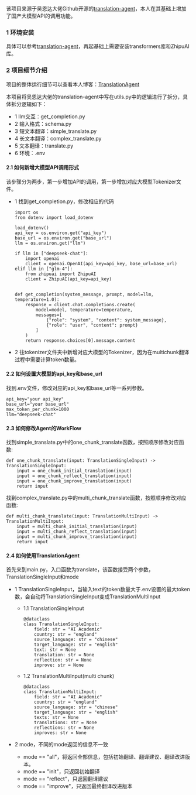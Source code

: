 该项目来源于吴恩达大佬Github开源的[translation-agent](https://github.com/andrewyng/translation-agent)，本人在其基础上增加了国产大模型API的调用功能。

### 1 环境安装

具体可以参考[translation-agent](https://github.com/andrewyng/translation-agent)，再起基础上需要安装transformers库和ZhipuAI库。

### 2 项目细节介绍

项目的整体运行细节可以查看本人博客：[TranslationAgent](http://124.70.193.130/translationagent/)

本项目将吴恩达大佬的translation-agent中写在utils.py中的逻辑进行了拆分，具体拆分逻辑如下：

* 1 llm交互：get_completion.py
* 2 输入格式：schema.py
* 3 短文本翻译：simple_translate.py
* 4 长文本翻译：complex_translate.py
* 5 文本翻译：translate.py
* 6 环境：.env

#### 2.1 如何新增大模型API调用形式

该步骤分为两步，第一步增加API的调用，第一步增加对应大模型Tokenizer文件。

* 1 找到get_completion.py，修改相应的代码

  ```
  import os
  from dotenv import load_dotenv
  
  load_dotenv()
  api_key = os.environ.get("api_key")
  base_url = os.environ.get("base_url")
  llm = os.environ.get("llm")
  
  if llm in ["deepseek-chat"]:
      import openai
      client = openai.OpenAI(api_key=api_key, base_url=base_url)
  elif llm in ["glm-4"]:
      from zhipuai import ZhipuAI
      client = ZhipuAI(api_key=api_key)
  
  
  def get_completion(system_message, prompt, model=llm, temperature=1.0):
      response = client.chat.completions.create(
          model=model, temperature=temperature,
          messages=[
              {"role": "system", "content": system_message},
              {"role": "user", "content": prompt}
          ]
      )
      return response.choices[0].message.content
  ```

* 2 往tokenizer文件夹中新增对应大模型的Tokenizer，因为在multichunk翻译过程中需要计算token数量。

#### 2.2 如何设置大模型的api_key和base_url

找到.env文件，修改对应的api_key和base_url等一系列参数。

```
api_key="your api_key"
base_url="your base_url"
max_token_per_chunk=1000
llm="deepseek-chat"
```

#### 2.3 如何修改Agent的WorkFlow

找到simple_translate.py中的one_chunk_translate函数，按照顺序修改对应函数:

```
def one_chunk_translate(input: TranslationSingleInput) -> TranslationSingleInput:
    input = one_chunk_initial_translation(input)
    input = one_chunk_reflect_translation(input)
    input = one_chunk_improve_translation(input)
    return input
```

找到complex_translate.py中的multi_chunk_translate函数，按照顺序修改对应函数:

```
def multi_chunk_translate(input: TranslationMultiInput) -> TranslationMultiInput:
    input = multi_chunk_initial_translation(input)
    input = multi_chunk_reflect_translation(input)
    input = multi_chunk_improve_translation(input)
    return input
```

#### 2.4 如何使用TranslationAgent

首先来到main.py，入口函数为translate，该函数接受两个参数，TranslationSingleInput和mode

* 1 TranslationSingleInput，当输入text的token数量大于.env设置的最大token数，会自动将TranslationSingleInput变成TranslationMultiInput

  * 1.1 TranslationSingleInput

    ```
    @dataclass
    class TranslationSingleInput:
        field: str = "AI Academic"
        country: str = "england"
        source_language: str = "chinese"
        target_language: str = "english"
        text: str = None
        translation: str = None
        reflection: str = None
        improve: str = None
    ```

  * 1.2 TranslationMultiInput(multi chunk)

    ```
    @dataclass
    class TranslationMultiInput:
        field: str = "AI Academic"
        country: str = "england"
        source_language: str = "chinese"
        target_language: str = "english"
        texts: str = None
        translations: str = None
        reflections: str = None
        improves: str = None
    ```

* 2 mode，不同的mode返回的信息不一致
  * mode == "all"，将返回全部信息，包括初始翻译、翻译建议、翻译改进版本。
  * mode == "init"，只返回初始翻译
  * mode == "reflect"，只返回翻译建议
  * mode == "improve"，只返回最终翻译改进版本